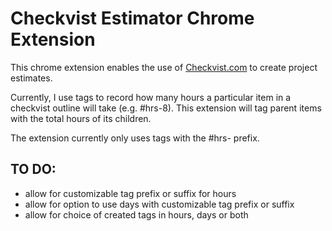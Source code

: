 # Checkvist Estimator Chrome Extension

This chrome extension enables the use of [Checkvist.com](http://checkvist.com) to create project estimates.

Currently, I use tags to record how many hours a particular item in a checkvist outline will take (e.g. #hrs-8). This extension will tag parent items with the total hours of its children. 

The extension currently only uses tags with the #hrs- prefix.

## TO DO: 
- allow for customizable tag prefix or suffix for hours
- allow for option to use days with customizable tag prefix or suffix
- allow for choice of created tags in hours, days or both 



